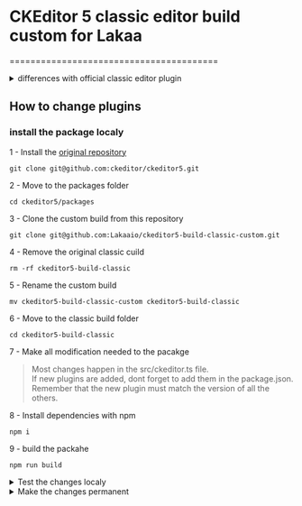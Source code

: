 # CKEditor 5 classic editor build custom for Lakaa
========================================

<details>
 <summary> differences with official classic editor plugin</summary>
	
### Plugins added:
+ Highlight
+ Underline
+ SimpleUploadAdapter
+ ImageResize

### Plugins Removed:
- UploadAdapter
- Autoformat
- CloudServices
- BlockQuote
- CKBox
- CKFinder
- CloudServices
- EasyImage
- ImageCaption
- Indent
- MediaEmbed
- PasteFromOffice
- PictureEditing
- TableToolbar
- TextTransformation
</details>


## How to change plugins 

### install the package localy

1 - Install the [original repository](https://github.com/ckeditor/ckeditor5)  

`git clone git@github.com:ckeditor/ckeditor5.git`

2 - Move to the packages folder  

`cd ckeditor5/packages`

3 - Clone the custom build from this repository  

`git clone git@github.com:Lakaaio/ckeditor5-build-classic-custom.git`

4 - Remove the original classic cuild  

`rm -rf ckeditor5-build-classic`

5 - Rename the custom build  

`mv ckeditor5-build-classic-custom ckeditor5-build-classic`

6 - Move to the classic build folder  

`cd ckeditor5-build-classic`

7 - Make all modification needed to the pacakge
>Most changes happen in the src/ckeditor.ts file.  
>If new plugins are added, dont forget to add them in the package.json.  
>Remember that the new plugin must match the version of all the others.  

8 - Install dependencies with npm

`npm i`

9 - build the packahe

`npm run build`

<details>
 <summary>Test the changes localy</summary>

1 - Move to the frontend of the main project 

2 - Disable the linter in `quasar.conf.js`
	
```
[...]
eslint: {
	// fix: true,
	// include = [],
	// exclude = [],
	// rawOptions = {},
	warnings: false,
	errors: false,
},
[...]
```

3 - Modify the import of the plugin in `Editor.vue`  

~~import ClassicEditor from '@lakaaio/ckeditor5-build-classic';~~  
`import '@lakaaio/ckeditor5-build-classic';`
	
4 - Remove the dependecy from git in `package.json`  

~~"@lakaaio/ckeditor5-build-classic": "github:Lakaaio/ckeditor5-build-classic-custom",~~

5 - import the local package  
	
`npm i <path to package>/packages/ckeditor5-build-classic`  
> this should this line in package.json  
> "@lakaaio/ckeditor5-build-classic": "file:<path>ckeditor5-build-classic",

6 - Install dependencies with npm  

`npm i`

7 - Test
> You may want to modify Editor.vue to implement the features of the new plugins

8 - Undo steps 2, 3, 4
</details>
		
<details>
 <summary>Make the changes permanent</summary>

1 - Make sure that the changes are working localy
	
2 - Add, commit and push to github

3 - List any changes to the plugin list on top of the readme

</details>
